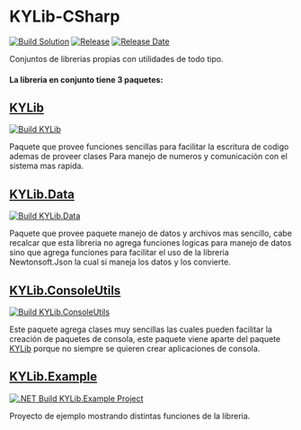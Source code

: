 ﻿# KYLib-CSharp
[![Build Solution](https://img.shields.io/github/workflow/status/JuanCalle1606/KYLib-CSharp/.NET%20Build%20Solution?label=Build%20Solution%20&logo=github)](https://github.com/JuanCalle1606/KYLib-CSharp/actions/workflows/BuildAll.yml)
[![Release](https://img.shields.io/github/v/release/JuanCalle1606/KYLib-CSharp?include_prereleases&logo=github)](https://github.com/JuanCalle1606/KYLib-CSharp/releases)
[![Release Date](https://img.shields.io/github/release-date-pre/JuanCalle1606/KYLib-CSharp?logo=github)](https://github.com/JuanCalle1606/KYLib-CSharp/releases)

Conjuntos de librerias propias con utilidades de todo tipo.

#### La libreria en conjunto tiene 3 paquetes:

## [KYLib](KYLib)
[![Build KYLib](https://img.shields.io/github/workflow/status/JuanCalle1606/KYLib-CSharp/.NET%20Build%20KYLib%20Project?label=Build%20KYLib&logo=github)](https://github.com/JuanCalle1606/KYLib-CSharp/actions/workflows/BuildKYLib.yml)

Paquete que provee funciones sencillas para facilitar la escritura de codigo ademas de proveer clases Para manejo de numeros y comunicación con el sistema mas rapida.

## [KYLib.Data](KYLib.Data)
[![Build KYLib.Data](https://img.shields.io/github/workflow/status/JuanCalle1606/KYLib-CSharp/.NET%20Build%20KYLib.Data%20Project?label=Build%20KYLib.Data&logo=github)](https://github.com/JuanCalle1606/KYLib-CSharp/actions/workflows/BuildKYLib.Data.yml)

Paquete que provee paquete manejo de datos y archivos mas sencillo, cabe recalcar que esta libreria no agrega funciones logicas para manejo de datos sino que agrega funciones para facilitar el uso de la libreria Newtonsoft.Json la cual si maneja los datos y los convierte.

## [KYLib.ConsoleUtils](KYLib.ConsoleUtils)
[![Build KYLib.ConsoleUtils](https://img.shields.io/github/workflow/status/JuanCalle1606/KYLib-CSharp/.NET%20Build%20KYLib.ConsoleUtils%20Project?label=Build%20KYLib.ConsoleUtils&logo=github)](https://github.com/JuanCalle1606/KYLib-CSharp/actions/workflows/BuildKYLib.ConsoleUtils.yml)

Este paquete agrega clases muy sencillas las cuales pueden facilitar la creación de paquetes de consola, este paquete viene aparte del paquete [KYLib](KYLib) porque no siempre se quieren crear aplicaciones de consola.

## [KYLib.Example](KYLib.Example)
[![.NET Build KYLib.Example Project](https://img.shields.io/github/workflow/status/JuanCalle1606/KYLib-CSharp/.NET%20Build%20KYLib.Example%20Project?label=Build%20KYLib.Example&logo=github)](https://github.com/JuanCalle1606/KYLib-CSharp/actions/workflows/BuildKYLib.Example.yml)

Proyecto de ejemplo mostrando distintas funciones de la libreria.